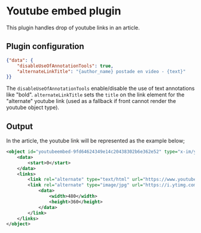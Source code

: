 # Youtube embed plugin
This plugin handles drop of youtube links in an article.

## Plugin configuration
```json
{"data": {
    "disableUseOfAnnotationTools": true,
    "alternateLinkTitle": "{author_name} postade en video - {text}"
}}
```
The `disableUseOfAnnotationTools` enable/disable the use of text annotations like "bold". `alternateLinkTitle`
sets the `title` on the link element for the "alternate" youtube link (used as a fallback if front cannot render
the youtube object type).

## Output
In the article, the youtube link will be represented as the example below;

```xml
<object id="youtubeembed-9fd64624349e14c20438302b6e362e52" type="x-im/youtube" url="https://www.youtube.com/watch?v=YY32ZGjyb84" uri="https://www.youtube.com/watch?v=YY32ZGjyb84">
    <data>
        <start>0</start>
    </data>
    <links>
        <link rel="alternate" type="text/html" url="https://www.youtube.com/watch?v=YY32ZGjyb84" title="Jantelagen postade en video - Säl planerar julbord"/>
        <link rel="alternate" type="image/jpg" url="https://i.ytimg.com/vi/YY32ZGjyb84/hqdefault.jpg">
            <data>
                <width>480</width>
                <height>360</height>
            </data>
        </link>
    </links>
</object>
```